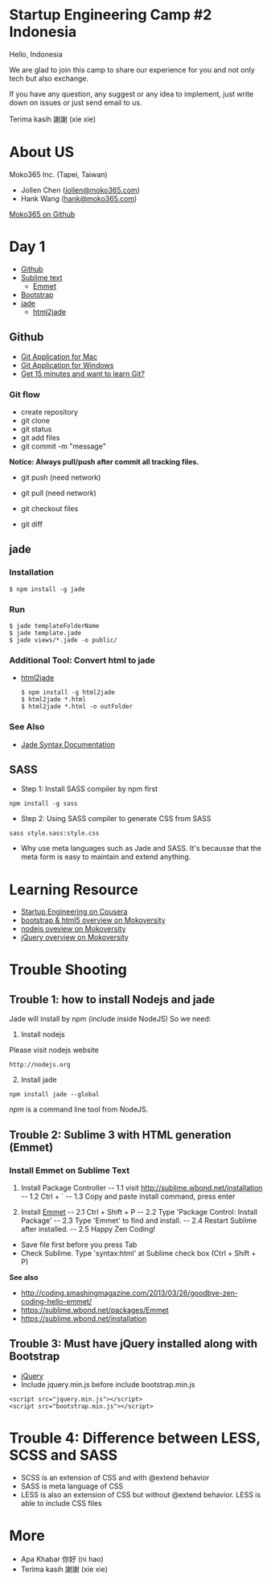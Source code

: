 # Startup Engineering Camp #2 Indonesia

Hello, Indonesia

We are glad to join this camp to share our experience for you and not only tech but also exchange.

If you have any question, any suggest or any idea to implement, just write down on issues or just send email to us.

Terima kasih 謝謝 (xie xie)


# About US

Moko365 Inc. (Tapei, Taiwan)

- Jollen Chen (jollen@moko365.com)
- Hank Wang (hank@moko365.com)

[Moko365 on Github](https://github.com/moko365)

# Day 1

- [Github](https://github.com)
- [Sublime text](http://www.sublimetext.com/3)
	- [Emmet](http://emmet.io)
- [Bootstrap](http://getbootstrap.com)
- [jade](http://jade-lang.com)
	- [html2jade](https://github.com/donpark/html2jade)

## Github

- [Git Application for Mac](http://mac.github.com)
- [Git Application for Windows](http://windows.github.com)
- [Get 15 minutes and want to learn Git?](http://try.github.io/)

### Git flow

- create repository
- git clone
- git status
- git add files
- git commit -m "message"

**Notice: Always pull/push after commit all tracking files.**
- git push (need network)
- git pull (need network)

- git checkout files
- git diff

## jade

### Installation

```
$ npm install -g jade
```

### Run

```
$ jade templateFolderName
$ jade template.jade
$ jade views/*.jade -o public/
```

### Additional Tool: Convert html to jade 

- [html2jade](https://github.com/donpark/html2jade)

	```
	$ npm install -g html2jade
	$ html2jade *.html
	$ html2jade *.html -o outFolder
	```
### See Also

- [Jade Syntax Documentation](http://naltatis.github.io/jade-syntax-docs/)


## SASS

- Step 1: Install SASS compiler by npm first

```
npm install -g sass
```

- Step 2:  Using SASS compiler to generate CSS from SASS

```
sass style.sass:style.css
```

* Why use meta languages such as Jade and SASS. It's becausse that the meta form is easy to maintain and extend anything.

# Learning Resource

- [Startup Engineering on Cousera](https://class.coursera.org/startup-001/class)
- [bootstrap & html5 overview on Mokoversity](http://www.mokoversity.com/course/html5/bootstrap-html5-intro)
- [nodejs oveview on Mokoversity](http://www.mokoversity.com/course/html5/nodejs-overview)
- [jQuery overview on Mokoversity](http://www.mokoversity.com/course/html5/jquery-overview)


# Trouble Shooting

## Trouble 1: how to install Nodejs and jade

Jade will install by npm (include inside NodeJS)
So we need:

1. Install nodejs

Please visit nodejs website

```
http://nodejs.org
```

2. Install jade 

```
npm install jade --global
```

*npm* is a command line tool from NodeJS.


## Trouble 2: Sublime 3 with HTML generation (Emmet)

### Install Emmet on Sublime Text

1. Install Package Controller
-- 1.1 visit http://sublime.wbond.net/installation
-- 1.2 Ctrl + `
-- 1.3 Copy and paste install command, press enter

2. Install [Emmet](http://emmet.io)
-- 2.1 Ctrl + Shift + P
-- 2.2 Type 'Package Control: Install Package'
-- 2.3 Type 'Emmet' to find and install.
-- 2.4 Restart Sublime after installed.
-- 2.5 Happy Zen Coding!

- Save file first before you press Tab
- Check Sublime. Type 'syntax:html' at Sublime check box (Ctrl + Shift + P)

**See also**
- http://coding.smashingmagazine.com/2013/03/26/goodbye-zen-coding-hello-emmet/
- https://sublime.wbond.net/packages/Emmet
- https://sublime.wbond.net/installation


## Trouble 3: Must have jQuery installed along with Bootstrap

- [jQuery](http://jquery.com)
- Include jquery.min.js before include bootstrap.min.js

```
<script src="jquery.min.js"></script>
<script src="bootstrap.min.js"></script>
```

# Trouble 4: Difference between LESS, SCSS and SASS

- SCSS is an extension of CSS and with @extend behavior
- SASS is meta language of CSS
- LESS is also an extension of CSS but without @extend behavior. LESS is able to include CSS files


# More

- Apa Khabar 你好 (ni hao)
- Terima kasih 謝謝 (xie xie)
